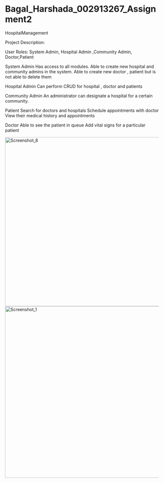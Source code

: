 
# Bagal_Harshada_002913267_Assignment2
 HospitalManagement
 
 Project Description: 

User Roles: System Admin, Hospital Admin ,Community Admin, Doctor,Patient

System Admin 
Has access to all modules.
Able to  create new hospital and community admins in the system.
Able to create new doctor , patient but is not able to delete them

Hospital Admin
Can perform CRUD for hospital , doctor and patients

Community Admin
An administrator can designate a hospital for a certain community.

Patient
Search for doctors and hospitals
Schedule appointments with doctor
View their medical history and appointments

Doctor 
Able to see the patient in queue
Add vital signs for a particular patient



 
 
 
 
 <img width="554" alt="Screenshot_8" src="https://user-images.githubusercontent.com/114321113/199132335-c59cbb76-81f5-40c2-8359-aabef5a9170c.png">
<img width="562" alt="Screenshot_1" src="https://user-images.githubusercontent.com/114321113/199140844-194ff366-8921-42ee-8287-82949746b656.png">